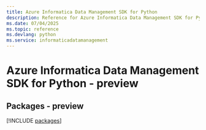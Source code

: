 ```yaml
---
title: Azure Informatica Data Management SDK for Python
description: Reference for Azure Informatica Data Management SDK for Python
ms.date: 07/04/2025
ms.topic: reference
ms.devlang: python
ms.service: informaticadatamanagement
---
```

# Azure Informatica Data Management SDK for Python - preview
## Packages - preview
[!INCLUDE [packages](informatica-data-management-index.md)]